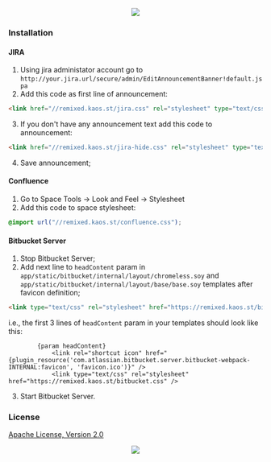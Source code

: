 <p align="center"><a href="#readme"><img src="https://gh.kaos.st/remixed-theme.svg"/></a></p>

### Installation

#### JIRA

1. Using jira administator account go to `http://your.jira.url/secure/admin/EditAnnouncementBanner!default.jspa`
2. Add this code as first line of announcement:
```html
<link href="//remixed.kaos.st/jira.css" rel="stylesheet" type="text/css" />
```
3. If you don't have any announcement text add this code to announcement:
```html
<link href="//remixed.kaos.st/jira-hide.css" rel="stylesheet" type="text/css" />
```
4. Save announcement;

#### Confluence

1. Go to Space Tools → Look and Feel → Stylesheet
2. Add this code to space stylesheet:
```css
@import url("//remixed.kaos.st/confluence.css");
```

#### Bitbucket Server

1. Stop Bitbucket Server;
2. Add next line to `headContent` param in `app/static/bitbucket/internal/layout/chromeless.soy` and `app/static/bitbucket/internal/layout/base/base.soy` templates after favicon definition;

```html
<link type="text/css" rel="stylesheet" href="https://remixed.kaos.st/bitbucket.css" />
```

i.e., the first 3 lines of `headContent` param in your templates should look like this:

```
        {param headContent}
            <link rel="shortcut icon" href="{plugin_resource('com.atlassian.bitbucket.server.bitbucket-webpack-INTERNAL:favicon', 'favicon.ico')}" />
            <link type="text/css" rel="stylesheet" href="https://remixed.kaos.st/bitbucket.css" />
```

3. Start Bitbucket Server.

### License

[Apache License, Version 2.0](https://www.apache.org/licenses/LICENSE-2.0)

<p align="center"><a href="https://essentialkaos.com"><img src="https://gh.kaos.st/ekgh.svg"/></a></p>
